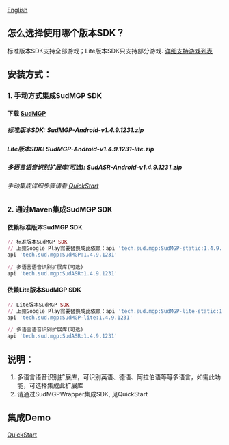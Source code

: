 [English](README_en.md)
## 怎么选择使用哪个版本SDK？
标准版本SDK支持全部游戏；Lite版本SDK只支持部分游戏. [详细支持游戏列表](https://docs.sud.tech/zh-CN/app/Client/StartUp.html)

## 安装方式：
### 1. 手动方式集成SudMGP SDK
#### 下载 [SudMGP](https://github.com/SudTechnology/sud-mgp-android/releases)
##### 标准版本SDK: SudMGP-Android-v1.4.9.1231.zip
##### Lite版本SDK: SudMGP-Android-v1.4.9.1231-lite.zip
##### 多语言语音识别扩展库(可选): SudASR-Android-v1.4.9.1231.zip
###### 手动集成详细步骤请看 [QuickStart](https://github.com/SudTechnology/hello-sud-plus-android/blob/master/project/QuickStart/README.md)
### 2. 通过Maven集成SudMGP SDK
#### 依赖标准版本SudMGP SDK
```ruby
// 标准版本SudMGP SDK
// 上架Google Play需要替换成此依赖：api 'tech.sud.mgp:SudMGP-static:1.4.9.1231'
api 'tech.sud.mgp:SudMGP:1.4.9.1231'

// 多语言语音识别扩展库(可选)
api 'tech.sud.mgp:SudASR:1.4.9.1231'

```
#### 依赖Lite版本SudMGP SDK
```ruby
// Lite版本SudMGP SDK
// 上架Google Play需要替换成此依赖：api 'tech.sud.mgp:SudMGP-lite-static:1.4.9.1231'
api 'tech.sud.mgp:SudMGP-lite:1.4.9.1231'

// 多语言语音识别扩展库(可选)
api 'tech.sud.mgp:SudASR:1.4.9.1231'
```

## 说明：
1. 多语言语音识别扩展库，可识别英语、德语、阿拉伯语等等多语言，如需此功能，可选择集成此扩展库
2. 请通过SudMGPWrapper集成SDK, 见QuickStart

## 集成Demo
[QuickStart](https://github.com/SudTechnology/hello-sud-plus-android/blob/master/project/QuickStart/README.md)
